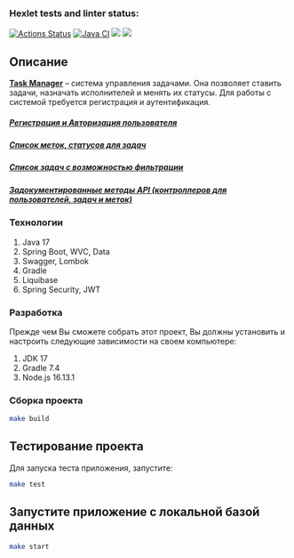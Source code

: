 ### Hexlet tests and linter status:
[![Actions Status](https://github.com/evgeniy1503/java-project-73/workflows/hexlet-check/badge.svg)](https://github.com/evgeniy1503/java-project-73/actions)
[![Java CI](https://github.com/evgeniy1503/java-project-73/actions/workflows/workflows.yml/badge.svg)](https://github.com/evgeniy1503/java-project-73/actions/workflows/workflows.yml)
<a href="https://codeclimate.com/github/evgeniy1503/java-project-73/maintainability"><img src="https://api.codeclimate.com/v1/badges/59f5d8fcd87ee1c55fed/maintainability" /></a>
<a href="https://codeclimate.com/github/evgeniy1503/java-project-73/test_coverage"><img src="https://api.codeclimate.com/v1/badges/59f5d8fcd87ee1c55fed/test_coverage" /></a>

<h2>Описание</h2>
<p><a href="https://taskmanager-sb8q.onrender.com/"><u><b>Task Manager</b></u></a> – система управления задачами. Она позволяет ставить задачи, назначать исполнителей и менять их статусы. Для работы с системой требуется регистрация и аутентификация.</p>

<h5><a href="https://taskmanager-sb8q.onrender.com/signup">Регистрация и Авторизация пользователя</a></h5>

<h5><a href="https://taskmanager-sb8q.onrender.com/labels">Список меток, статусов для задач</a></h5>

<h5><a href="https://taskmanager-sb8q.onrender.com/tasks">Список задач с возможностью фильтрации</a></h5>

<h5><a href="https://taskmanager-sb8q.onrender.com/swagger-ui/index.html?configUrl=/v3/api-docs/swagger-config">Задокументированные методы API (контроллеров для пользователей, задач и меток)</a></h5>

### Технологии

1. Java 17
2. Spring Boot, WVC, Data
3. Swagger, Lombok
4. Gradle
5. Liquibase
6. Spring Security, JWT

### Разработка

Прежде чем Вы сможете собрать этот проект, Вы должны установить и настроить следующие зависимости на своем компьютере:

1. JDK 17
2. Gradle 7.4
3. Node.js 16.13.1

### Сборка проекта

```bash
make build
```

## Тестирование проекта

Для запуска теста приложения, запустите:

```bash
make test
```

## Запустите приложение с локальной базой данных

```bash
make start
```